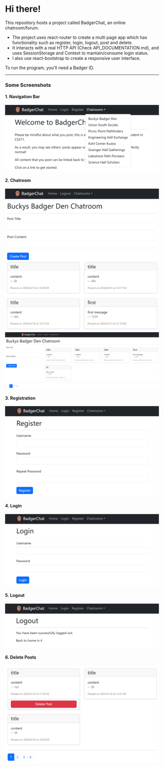 # Hi there!

This repository hosts a project called BadgerChat, an online chatroom/forum.

* The project uses react-router to create a multi page app which has functionality such as register, login, logout, post and delete.
* It interacts with a real HTTP API (Check API_DOCUMENTATION.md), and uses SessionStorage and Context to mantain/consume login status.
* I also use react-bootstrap to create a responsive user interface.

To run the program, you'll need a Badger ID.

--------------------------------

### Some Screenshots

#### 1. Navigation Bar

![](_figures/step1.png)

#### 2. Chatroom

![](_figures/step2.png)
![](_figures/step3.png)

#### 3. Registration

![](_figures/step4.png)

#### 4. Login

![](_figures/step5.png)

#### 5. Logout

![](_figures/step6.png)

#### 6. Delete Posts

![](_figures/step7.png)

